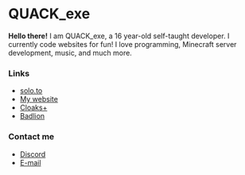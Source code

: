 # QUACK_exe

**Hello there!** I am QUACK_exe, a 16 year-old self-taught developer. I currently code websites for fun!
I love programming, Minecraft server development, music, and much more.

### Links

  * [solo.to](https://solo.to/quack)
  * [My website](https://www.larsvdm.nl)
  * [Cloaks+](https://cloaks.plus/)
  * [Badlion](https://badlion.net/)

### Contact me
  * [Discord](https://discord.com/users/459723047377698826)
  * [E-mail](mailto:lars@larsvdm.nl)
